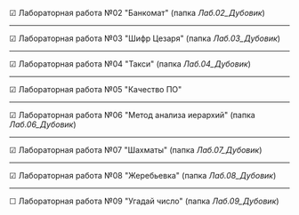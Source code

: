 &#9745; Лабораторная работа №02 "Банкомат" (папка *Лаб.02_Дубовик*) 

---
&#9745; Лабораторная работа №03 "Шифр Цезаря" (папка *Лаб.03_Дубовик*)

---
&#9745; Лабораторная работа №04 "Такси" (папка *Лаб.04_Дубовик*)

---
&#9745; Лабораторная работа №05 "Качество ПО"

---
&#9745; Лабораторная работа №06 "Метод анализа иерархий" (папка *Лаб.06_Дубовик*)

---
&#9745; Лабораторная работа №07 "Шахматы" (папка *Лаб.07_Дубовик*)

---
&#9745; Лабораторная работа №08 "Жеребьевка" (папка *Лаб.08_Дубовик*)

---
&#9744; Лабораторная работа №09 "Угадай число" (папка *Лаб.09_Дубовик*)


